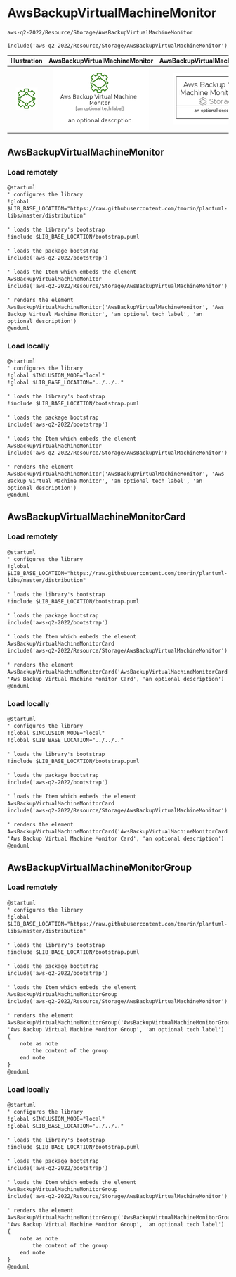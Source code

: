 # AwsBackupVirtualMachineMonitor


```text
aws-q2-2022/Resource/Storage/AwsBackupVirtualMachineMonitor
```

```text
include('aws-q2-2022/Resource/Storage/AwsBackupVirtualMachineMonitor')
```



| Illustration | AwsBackupVirtualMachineMonitor | AwsBackupVirtualMachineMonitorCard | AwsBackupVirtualMachineMonitorGroup |
| :---: | :---: | :---: | :---: |
| ![illustration for Illustration](../../../aws-q2-2022/Resource/Storage/AwsBackupVirtualMachineMonitor.png) | ![illustration for AwsBackupVirtualMachineMonitor](../../../aws-q2-2022/Resource/Storage/AwsBackupVirtualMachineMonitor.Local.png) | ![illustration for AwsBackupVirtualMachineMonitorCard](../../../aws-q2-2022/Resource/Storage/AwsBackupVirtualMachineMonitorCard.Local.png) | ![illustration for AwsBackupVirtualMachineMonitorGroup](../../../aws-q2-2022/Resource/Storage/AwsBackupVirtualMachineMonitorGroup.Local.png) |




## AwsBackupVirtualMachineMonitor

### Load remotely
```plantuml
@startuml
' configures the library
!global $LIB_BASE_LOCATION="https://raw.githubusercontent.com/tmorin/plantuml-libs/master/distribution"

' loads the library's bootstrap
!include $LIB_BASE_LOCATION/bootstrap.puml

' loads the package bootstrap
include('aws-q2-2022/bootstrap')

' loads the Item which embeds the element AwsBackupVirtualMachineMonitor
include('aws-q2-2022/Resource/Storage/AwsBackupVirtualMachineMonitor')

' renders the element
AwsBackupVirtualMachineMonitor('AwsBackupVirtualMachineMonitor', 'Aws Backup Virtual Machine Monitor', 'an optional tech label', 'an optional description')
@enduml
```

### Load locally
```plantuml
@startuml
' configures the library
!global $INCLUSION_MODE="local"
!global $LIB_BASE_LOCATION="../../.."

' loads the library's bootstrap
!include $LIB_BASE_LOCATION/bootstrap.puml

' loads the package bootstrap
include('aws-q2-2022/bootstrap')

' loads the Item which embeds the element AwsBackupVirtualMachineMonitor
include('aws-q2-2022/Resource/Storage/AwsBackupVirtualMachineMonitor')

' renders the element
AwsBackupVirtualMachineMonitor('AwsBackupVirtualMachineMonitor', 'Aws Backup Virtual Machine Monitor', 'an optional tech label', 'an optional description')
@enduml
```

## AwsBackupVirtualMachineMonitorCard

### Load remotely
```plantuml
@startuml
' configures the library
!global $LIB_BASE_LOCATION="https://raw.githubusercontent.com/tmorin/plantuml-libs/master/distribution"

' loads the library's bootstrap
!include $LIB_BASE_LOCATION/bootstrap.puml

' loads the package bootstrap
include('aws-q2-2022/bootstrap')

' loads the Item which embeds the element AwsBackupVirtualMachineMonitorCard
include('aws-q2-2022/Resource/Storage/AwsBackupVirtualMachineMonitor')

' renders the element
AwsBackupVirtualMachineMonitorCard('AwsBackupVirtualMachineMonitorCard', 'Aws Backup Virtual Machine Monitor Card', 'an optional description')
@enduml
```

### Load locally
```plantuml
@startuml
' configures the library
!global $INCLUSION_MODE="local"
!global $LIB_BASE_LOCATION="../../.."

' loads the library's bootstrap
!include $LIB_BASE_LOCATION/bootstrap.puml

' loads the package bootstrap
include('aws-q2-2022/bootstrap')

' loads the Item which embeds the element AwsBackupVirtualMachineMonitorCard
include('aws-q2-2022/Resource/Storage/AwsBackupVirtualMachineMonitor')

' renders the element
AwsBackupVirtualMachineMonitorCard('AwsBackupVirtualMachineMonitorCard', 'Aws Backup Virtual Machine Monitor Card', 'an optional description')
@enduml
```

## AwsBackupVirtualMachineMonitorGroup

### Load remotely
```plantuml
@startuml
' configures the library
!global $LIB_BASE_LOCATION="https://raw.githubusercontent.com/tmorin/plantuml-libs/master/distribution"

' loads the library's bootstrap
!include $LIB_BASE_LOCATION/bootstrap.puml

' loads the package bootstrap
include('aws-q2-2022/bootstrap')

' loads the Item which embeds the element AwsBackupVirtualMachineMonitorGroup
include('aws-q2-2022/Resource/Storage/AwsBackupVirtualMachineMonitor')

' renders the element
AwsBackupVirtualMachineMonitorGroup('AwsBackupVirtualMachineMonitorGroup', 'Aws Backup Virtual Machine Monitor Group', 'an optional tech label') {
    note as note
        the content of the group
    end note
}
@enduml
```

### Load locally
```plantuml
@startuml
' configures the library
!global $INCLUSION_MODE="local"
!global $LIB_BASE_LOCATION="../../.."

' loads the library's bootstrap
!include $LIB_BASE_LOCATION/bootstrap.puml

' loads the package bootstrap
include('aws-q2-2022/bootstrap')

' loads the Item which embeds the element AwsBackupVirtualMachineMonitorGroup
include('aws-q2-2022/Resource/Storage/AwsBackupVirtualMachineMonitor')

' renders the element
AwsBackupVirtualMachineMonitorGroup('AwsBackupVirtualMachineMonitorGroup', 'Aws Backup Virtual Machine Monitor Group', 'an optional tech label') {
    note as note
        the content of the group
    end note
}
@enduml
```

